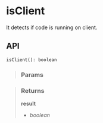# isClient
It detects if code is running on client.

## API

```tsx
isClient(): boolean
```

> ### Params
>
>
>

> ### Returns
>
> __result__
> - _boolean_  
>